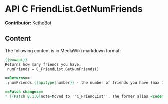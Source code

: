 # API C FriendList.GetNumFriends

**Contributor:** KethoBot

## Content

The following content is in MediaWiki markdown format:

```mediawiki
{{wowapi}}
Returns how many friends you have.
 numFriends = C_FriendList.GetNumFriends()

==Returns==
:;numFriends:{{apitype|number}} - the number of friends you have (max 100).

==Patch changes==
* {{Patch 8.1.0|note=Moved to ''C_FriendList''. The former alias <code>GetNumFriends()</code> is deprecated.}}
```